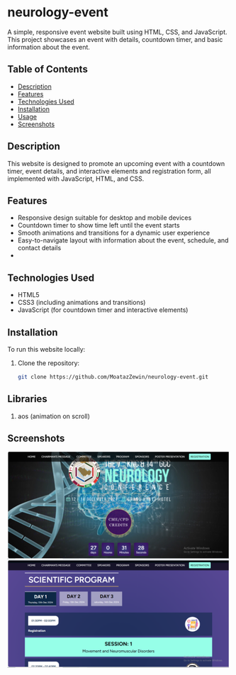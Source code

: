 # neurology-event

A simple, responsive event website built using HTML, CSS, and JavaScript. This project showcases an event with details, countdown timer, and basic information about the event.

## Table of Contents

- [Description](#description)
- [Features](#features)
- [Technologies Used](#technologies-used)
- [Installation](#installation)
- [Usage](#usage)
- [Screenshots](#screenshots)

## Description

This website is designed to promote an upcoming event with a countdown timer, event details, and interactive elements and registration form, all implemented with JavaScript, HTML, and CSS.

## Features

- Responsive design suitable for desktop and mobile devices
- Countdown timer to show time left until the event starts
- Smooth animations and transitions for a dynamic user experience
- Easy-to-navigate layout with information about the event, schedule, and contact details
-

## Technologies Used

- HTML5
- CSS3 (including animations and transitions)
- JavaScript (for countdown timer and interactive elements)

## Installation

To run this website locally:

1. Clone the repository:
   ```bash
   git clone https://github.com/MoatazZewin/neurology-event.git
   ```

## Libraries

1. aos (animation on scroll)

## Screenshots

<img src="images/Screenshot (203).png" alt="Event Website Screenshot" width="500"/>
<img src="images/Screenshot (204).png" alt="Event Website Screenshot" width="500"/>
